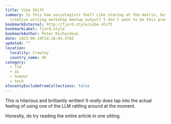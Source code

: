 ```yaml
---
title: Vibe Shift
summary: Is this how sociologists feel? Like staring at the matrix, but it's all
  creative writing workshop meetup output? I don't want to be this predictable.
bookmarkExternal: http://fjord.style/vibe-shift
bookmarkLabel: fjord.style
bookmarkAuthor: Peter Richardson
date: 2023-06-19T14:18:43.378Z
updated: ""
location:
  locality: Crawley
  country_name: UK
category:
  - llm
  - ai
  - humour
  - tech
eleventyExcludeFromCollections: false
---
```

T﻿his is hilarious and brilliantly written! It *really* does tap into the actual feeling of using one of the LLM rattling around at the moment.

H﻿onestly, do try reading the entire article in one sitting.